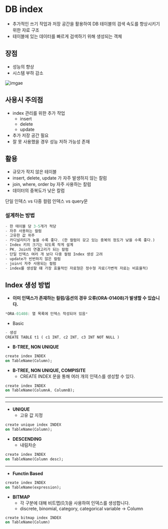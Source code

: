 # DB index

- 추가적인 쓰기 작업과 저장 공간을 활용하여 DB 테이블의 검색 속도를 향상시키기 위한 자료 구조
- 테이블에 있는 데이터를 빠르게 검색하기 위해 생성되는 객체

## 장점

- 성능의 향상
- 시스템 부하 감소

![imgae](https://th.bing.com/th/id/OIP.cplaYYaSVcK4QgnsFpgSAQAAAA?pid=ImgDet&rs=1)

## 사용시 주의점

- index 관리를 위한 추가 작업
    - insert
    - delete
    - update
- 추가 저장 공간 필요
- 잘 못 사용했을 경우 성능 저하 가능성 존재

## 활용

- 규모가 작지 않은 테이블
- insert, delete, update 가 자주 발생하지 않는 칼럼
- join, where, order by 자주 사용하는 칼럼
- 데이터의 중복도가 낮은 칼럼

단일 인덱스 vs 다중 컬럼 인덱스 vs query문

### 설계하는 방법

```dart
- 한 테이블 당 3-5개가 적당
- 자주 사용하는 컬럼
- 고유한 값 위주
- 카디널리티가 높을 수록 좋다. (한 컬럼이 갖고 있는 중복의 정도가 낮을 수록 좋다.)
- Index 키의 크기는 되도록 작게 설계
- PK, Join의 연결고리가 되는 칼럼
- 단일 인덱스 여러 개 보다 다중 컬럼 Index 생성 고려
- update가 빈번하지 않은 컬럼
- join시 자주 사용되는 컬럼
- index를 생성할 떄 가장 효율적인 자료형은 정수형 자료(가변적 자료는 비효율적)
```

## Index 생성 방법

- **이미 인덱스가 존재하는 컬럼/옵션의 경우 오류(ORA-01408)가 발생할 수 있습니다.**

```dart
*ORA-01408: 열 목록에 인덱스 작성되어 있음*
```

- Basic

```dart
- 생성
CREATE TABLE t1 ( c1 INT, c2 INT, c3 INT NOT NULL )
```

- **B-TREE, NON UNIQUE**

```dart
create index INDEX
on TableName(Column);
```

- **B-TREE, NON UNIQUE, COMPISITE**
    - CREATE INDEX 문을 통해 여러 개의 인덱스를 생성할 수 있다.

```dart
create index INDEX
on TableName(ColumnA, ColumnB);
```

****

****

- **UNIQUE**
    - 고유 값 지정

```dart
create unique index INDEX
on TableName(Column);
```

- **DESCENDING**
    - 내림차순

```dart
create index INDEX
on TableName(Column desc);
```

****

- **Functin Based**

```dart
create index INDEX
on TableName(expression);
```

- **BITMAP**
    - 각 구분에 대해 비트맵(0,1)을 사용하여 인덱스를 생성합니다.
    - discrete, binomial, category, categorical variable → Column

```dart
create bitmap index INDEX
on TableName(Column)
```